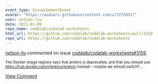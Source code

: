 ```yaml
---
event_type: IssueCommentEvent
avatar: "https://avatars.githubusercontent.com/u/7272031?"
user: nelson-liu
date: 2021-01-09
repo_name: codalab/codalab-worksheets
html_url: https://github.com/codalab/codalab-worksheets/pull/3159
repo_url: https://github.com/codalab/codalab-worksheets
---
```


<a href='https://github.com/nelson-liu' target='_blank'>nelson-liu</a> commented on issue <a href='https://github.com/codalab/codalab-worksheets/pull/3159' target='_blank'>codalab/codalab-worksheets#3159</a>.

<small>The Docker image registry says that jenkins is deprecated, and that you should use https://hub.docker.com/r/jenkins/jenkins instead---maybe we should switch?...</small>

<a href='https://github.com/codalab/codalab-worksheets/pull/3159' target='_blank'>View Comment</a>
